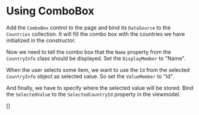 ﻿Using ComboBox
==============
Add the `ComboBox` control to the page and bind its `DataSource` to the `Countries` collection. It will fill the combo box with the countries we have initialized in the constructor.

Now we need to tell the combo box that the `Name` property from the `CountryInfo` class should be displayed. Set the `DisplayMember` to "Name".

When the user selects some item, we want to use the `Id` from the selected `CountryInfo` object as selected value. So set the `ValueMember` to "Id".

And finally, we have to specify where the selected value will be stored. Bind the `SelectedValue` to the `SelectedCountryId` property in the viewmodel.

[<sample Correct="../samples/UsingComboBoxCorrect.dothtml"
         Incorrect="../samples/UsingComboBoxIncorrect.dothtml"
         Validator="Lesson3Step11Validator" />]